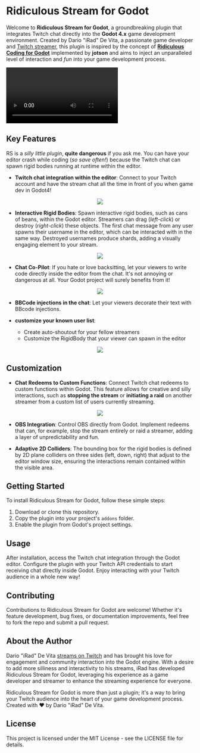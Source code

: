 # Ridiculous Stream for Godot

Welcome to **Ridiculous Stream for Godot**, a groundbreaking plugin that integrates Twitch chat directly into the **Godot 4.x** game development environment. Created by Dario "iRad" De Vita, a passionate game developer and [Twitch streamer](https://twitch.tv/iraddev), this plugin is inspired by the concept of **[Ridiculous Coding for Godot](https://github.com/jotson/ridiculous_coding)** implemented by **jotson** and aims to inject an unparalleled level of interaction and *fun* into your game development process.

<!-- ![Demo](media/demo.mp4) -->
<!-- <p align="center"><video src="media/demo.mp4"></p> -->
<video><source src="media/demo.mp4"></source></video>

## Key Features

RS is a *silly little plugin*, **quite dangerous** if you ask me. You can have your editor crash while coding (*so save often!*) because the Twitch chat can spawn rigid bodies running at runtime within the editor.


- **Twitch chat integration within the editor**: Connect to your Twitch account and have the stream chat all the time in front of you when game dev in Godot4!

<p align="center"><img src="media/screenshot01.png"></p>

- **Interactive Rigid Bodies**: Spawn interactive rigid bodies, such as cans of beans, within the Godot editor. Streamers can drag (*left-click*) or destroy (*right-click*) these objects. The first chat message from any user spawns their username in the editor, which can be interacted with in the same way. Destroyed usernames produce shards, adding a visually engaging element to your stream.

<p align="center"><img src="media/screenshot03.png"></p>

- **Chat Co-Pilot**: If you hate or love backsitting, let your viewers to write code directly inside the editor from the chat. It's not annoying or dangerous at all. Your Godot project will surely benefits from it!

<p align="center"><img src="media/screenshot04.png"></p>

- **BBCode injections in the chat**: Let your viewers decorate their text with BBcode injections.

- **customize your known user list**:
    - Create auto-shoutout for your fellow streamers
    - Customize the RigidBody that your viewer can spawn in the editor

<p align="center"><img src="media/screenshot02.png"></p>

## Customization

- **Chat Redeems to Custom Functions**: Connect Twitch chat redeems to custom functions within Godot. This feature allows for creative and silly interactions, such as **stopping the stream** or **initiating a raid** on another streamer from a custom list of users currently streaming.

<p align="center"><img src="media/vid_shut_down_in_godot.gif"></p>

- **OBS Integration**: Control OBS directly from Godot. Implement redeems that can, for example, stop the stream entirely or raid a streamer, adding a layer of unpredictability and fun.

- **Adaptive 2D Colliders**: The bounding box for the rigid bodies is defined by 2D plane colliders on three sides (left, down, right) that adjust to the editor window size, ensuring the interactions remain contained within the visible area.



## Getting Started

To install Ridiculous Stream for Godot, follow these simple steps:

1. Download or clone this repository.
2. Copy the plugin into your project's `addons` folder.
3. Enable the plugin from Godot's project settings.

## Usage

After installation, access the Twitch chat integration through the Godot editor. Configure the plugin with your Twitch API credentials to start receiving chat directly inside Godot. Enjoy interacting with your Twitch audience in a whole new way!

## Contributing

Contributions to Ridiculous Stream for Godot are welcome! Whether it's feature development, bug fixes, or documentation improvements, feel free to fork the repo and submit a pull request.

## About the Author

Dario "iRad" De Vita [streams on Twitch](https://www.twitch.tv/iraddev) and has brought his love for engagement and community interaction into the Godot engine. With a desire to add more silliness and interactivity to his streams, iRad has developed Ridiculous Stream for Godot, leveraging his experience as a game developer and streamer to enhance the streaming experience for everyone.

Ridiculous Stream for Godot is more than just a plugin; it's a way to bring your Twitch audience into the heart of your game development process. Created with ❤️ by Dario "iRad" De Vita.

## License

This project is licensed under the MIT License - see the LICENSE file for details.